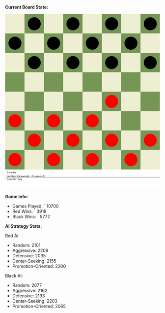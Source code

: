 
**Current Board State:**  
<!-- START_GIF -->
![Checkers Game](./checkers_game.gif)
<!-- END_GIF -->

**Game Info:**  
- Games Played: `<!-- GAMES_PLAYED --> 10700
- Red Wins: `<!-- RED_WINS --> 3918
- Black Wins: `<!-- BLACK_WINS --> 5772

<!-- AI_STATS -->
**AI Strategy Stats:**

Red AI:
- Random: 2101
- Aggressive: 2209
- Defensive: 2035
- Center-Seeking: 2155
- Promotion-Oriented: 2200

Black AI:
- Random: 2077
- Aggressive: 2162
- Defensive: 2193
- Center-Seeking: 2203
- Promotion-Oriented: 2065
